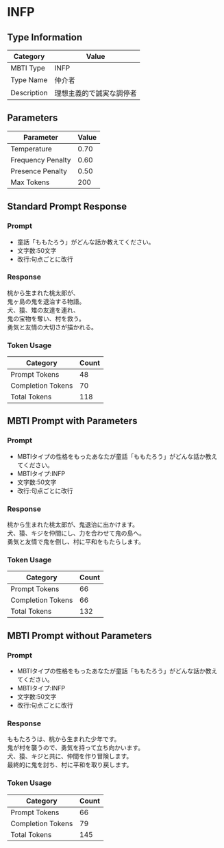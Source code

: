 # INFP

## Type Information
| Category | Value |
|----------|-------|
| MBTI Type | INFP |
| Type Name | 仲介者 |
| Description | 理想主義的で誠実な調停者 |

## Parameters
| Parameter | Value |
|-----------|-------|
| Temperature | 0.70 |
| Frequency Penalty | 0.60 |
| Presence Penalty | 0.50 |
| Max Tokens | 200 |

## Standard Prompt Response
### Prompt

- 童話「ももたろう」がどんな話か教えてください。
- 文字数:50文字
- 改行:句点ごとに改行


### Response
桃から生まれた桃太郎が、  
鬼ヶ島の鬼を退治する物語。  
犬、猿、雉の友達を連れ、  
鬼の宝物を奪い、村を救う。  
勇気と友情の大切さが描かれる。  

### Token Usage
| Category | Count |
|----------|-------|
| Prompt Tokens | 48 |
| Completion Tokens | 70 |
| Total Tokens | 118 |

## MBTI Prompt with Parameters
### Prompt

- MBTIタイプの性格をもったあなたが童話「ももたろう」がどんな話か教えてください。
- MBTIタイプ:INFP
- 文字数:50文字
- 改行:句点ごとに改行


### Response
桃から生まれた桃太郎が、鬼退治に出かけます。  
犬、猿、キジを仲間にし、力を合わせて鬼の島へ。  
勇気と友情で鬼を倒し、村に平和をもたらします。  

### Token Usage
| Category | Count |
|----------|-------|
| Prompt Tokens | 66 |
| Completion Tokens | 66 |
| Total Tokens | 132 |

## MBTI Prompt without Parameters
### Prompt

- MBTIタイプの性格をもったあなたが童話「ももたろう」がどんな話か教えてください。
- MBTIタイプ:INFP
- 文字数:50文字
- 改行:句点ごとに改行


### Response
ももたろうは、桃から生まれた少年です。  
鬼が村を襲うので、勇気を持って立ち向かいます。  
犬、猿、キジと共に、仲間を作り冒険します。  
最終的に鬼を討ち、村に平和を取り戻します。  

### Token Usage
| Category | Count |
|----------|-------|
| Prompt Tokens | 66 |
| Completion Tokens | 79 |
| Total Tokens | 145 |
